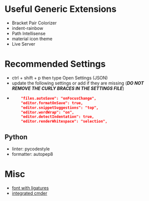 # Useful Generic Extensions
- Bracket Pair Colorizer
- indent-rainbow
- Path Intellisense
- material icon theme
- Live Server

# Recommended Settings
- ctrl + shift + p then type Open Settings (JSON)
- update the following settings or add if they are missing (***DO NOT REMOVE THE CURLY BRACES IN THE SETTINGS FILE***)
- ``` json
      "files.autoSave": "onFocusChange",
      "editor.formatOnSave": true,
      "editor.snippetSuggestions": "top",
      "editor.wordWrap": "on",
      "editor.detectIndentation": true,
      "editor.renderWhitespace": "selection",

    ```

## Python
- linter: pycodestyle
- formatter: autopep8

# Misc
- [font with ligatures](https://dev.to/expertsinside/cascadia-code-a-new-font-for-visual-studio-code-and-terminal-47oc)
- [integrated cmder](https://winsmarts.com/using-cmder-as-integrated-shell-in-vscode-c3340714fe3c)